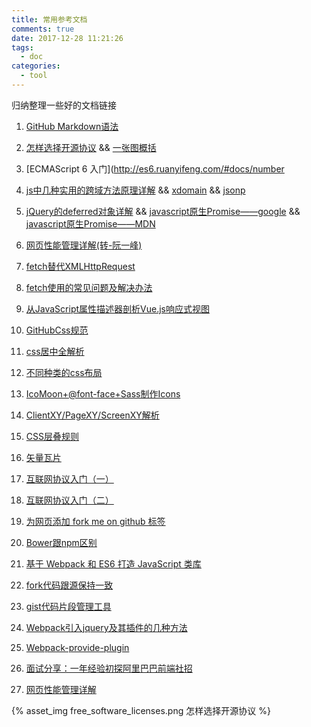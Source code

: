 ```yaml
---
title: 常用参考文档
comments: true
date: 2017-12-28 11:21:26
tags:
  - doc
categories:
  - tool
---
```


归纳整理一些好的文档链接

<!-- more -->

1. [GitHub Markdown语法](https://help.github.com/categories/writing-on-github/)

2. [怎样选择开源协议](https://choosealicense.com/)
&& [一张图概括](#img1)

3. [ECMAScript 6 入门](http://es6.ruanyifeng.com/#docs/number

4. [js中几种实用的跨域方法原理详解](http://blog.csdn.net/carechere/article/details/51836827)
&& [xdomain](https://github.com/jpillora/xdomain)
&& [jsonp](https://github.com/afeld/jsonp)

5. [jQuery的deferred对象详解](http://www.ruanyifeng.com/blog/2011/08/a_detailed_explanation_of_jquery_deferred_object.html)
&& [javascript原生Promise——google](https://developers.google.com/web/fundamentals/getting-started/primers/promises)
&& [javascript原生Promise——MDN](https://developer.mozilla.org/en-US/docs/Web/JavaScript/Reference/Global_Objects/Promise)

6. [网页性能管理详解(转-阮一峰)](http://www.ruanyifeng.com/blog/2015/09/web-page-performance-in-depth.html)

7. [fetch替代XMLHttpRequest](https://segmentfault.com/a/1190000003810652)

8. [fetch使用的常见问题及解决办法](http://www.cnblogs.com/huilixieqi/p/6494380.html)

9. [从JavaScript属性描述器剖析Vue.js响应式视图](https://my.oschina.net/u/3451529/blog/918996)

10. [GitHubCss规范](http://primercss.io/scaffolding/)

11. [css居中全解析](https://css-tricks.com/centering-css-complete-guide/)

12. [不同种类的css布局](https://css-tricks.com/guides/layout/)

13. [IcoMoon+@font-face+Sass制作Icons](https://www.sass.hk/skill/sass30.html)

14. [ClientXY/PageXY/ScreenXY解析](https://linghuam.github.io/HTML5/ClientXYPageXY.html)

15. [CSS层叠规则](https://developer.mozilla.org/zh-CN/docs/Learn/CSS/Introduction_to_CSS/Cascade_and_inheritance)

16. [矢量瓦片](https://github.com/jingsam/vector-tile-spec/blob/master/2.1/README_zh.md)

17. [互联网协议入门（一）](http://www.ruanyifeng.com/blog/2012/05/internet_protocol_suite_part_i.html)

18. [互联网协议入门（二）](http://www.ruanyifeng.com/blog/2012/06/internet_protocol_suite_part_ii.html)

19. [为网页添加 fork me on github 标签](https://github.com/blog/273-github-ribbons)

20. [Bower跟npm区别](https://stackoverflow.com/questions/18641899/what-is-the-difference-between-bower-and-npm)

21. [基于 Webpack 和 ES6 打造 JavaScript 类库](https://github.com/cssmagic/blog/issues/56)

22. [fork代码跟源保持一致](https://github.com/twbs/bootstrap/blob/master/CONTRIBUTING.md)

23. [gist代码片段管理工具](https://gist.github.com/)

24. [Webpack引入jquery及其插件的几种方法](http://blog.csdn.net/yiifaa/article/details/51916560)

25. [Webpack-provide-plugin](https://doc.webpack-china.org/plugins/provide-plugin)

26. [面试分享：一年经验初探阿里巴巴前端社招](https://github.com/jawil/blog/issues/22)

27. [网页性能管理详解](http://www.ruanyifeng.com/blog/2015/09/web-page-performance-in-depth.html)


















<span id="img1"></span>
{% asset_img free_software_licenses.png  怎样选择开源协议 %}
